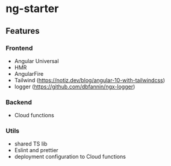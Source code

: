 # ng-starter

## Features

### Frontend

- Angular Universal
- HMR
- AngularFire
- Tailwind (https://notiz.dev/blog/angular-10-with-tailwindcss)
- logger (https://github.com/dbfannin/ngx-logger)

### Backend

- Cloud functions

### Utils

- shared TS lib
- Eslint and prettier
- deployment configuration to Cloud functions
